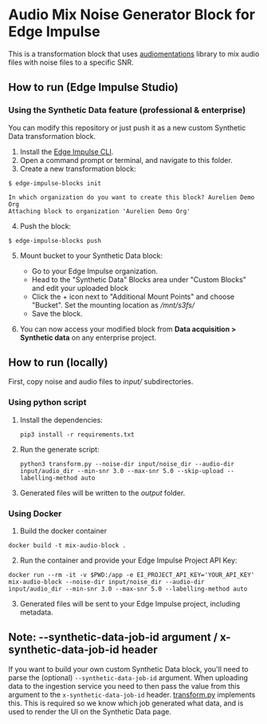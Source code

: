 # Audio Mix Noise Generator Block for Edge Impulse

This is a transformation block that uses [audiomentations](https://github.com/iver56/audiomentations) library to mix audio files with noise files to a specific SNR.

## How to run (Edge Impulse Studio)

###  Using the Synthetic Data feature (professional & enterprise)

You can modify this repository or just push it as a new custom Synthetic Data transformation block.

1. Install the [Edge Impulse CLI](https://docs.edgeimpulse.com/docs/tools/edge-impulse-cli).
2. Open a command prompt or terminal, and navigate to this folder.
3. Create a new transformation block:

```
$ edge-impulse-blocks init

In which organization do you want to create this block? Aurelien Demo Org
Attaching block to organization 'Aurelien Demo Org'
```

4. Push the block:

```
$ edge-impulse-blocks push
```

5. Mount bucket to your Synthetic Data block:
    * Go to your Edge Impulse organization.
    * Head to the "Synthetic Data" Blocks area under "Custom Blocks" and edit your uploaded block
    * Click the + icon next to "Additional Mount Points" and choose "Bucket". Set the mounting location as _/mnt/s3fs/_
    * Save the block.

6. You can now access your modified block from **Data acquisition > Synthetic data** on any enterprise project.

## How to run (locally)

First, copy noise and audio files to _input/_ subdirectories.

### Using python script

1. Install the dependencies:

    ```
    pip3 install -r requirements.txt
    ```

2. Run the generate script:

    ```
    python3 transform.py --noise-dir input/noise_dir --audio-dir input/audio_dir --min-snr 3.0 --max-snr 5.0 --skip-upload --labelling-method auto
    ```

3. Generated files will be written to the _output_ folder.

### Using Docker

1. Build the docker container

```
docker build -t mix-audio-block .
```

2. Run the container and provide your Edge Impulse Project API Key:

```
docker run --rm -it -v $PWD:/app -e EI_PROJECT_API_KEY='YOUR_API_KEY' mix-audio-block --noise-dir input/noise_dir --audio-dir input/audio_dir --min-snr 3.0 --max-snr 5.0 --labelling-method auto
```

3. Generated files will be sent to your Edge Impulse project, including metadata.


## Note: --synthetic-data-job-id argument / x-synthetic-data-job-id header

If you want to build your own custom Synthetic Data block, you'll need to parse the (optional) `--synthetic-data-job-id` argument. When uploading data to the ingestion service you need to then pass the value from this argument to the `x-synthetic-data-job-id` header. [transform.py](transform.py) implements this. This is required so we know which job generated what data, and is used to render the UI on the Synthetic Data page.
